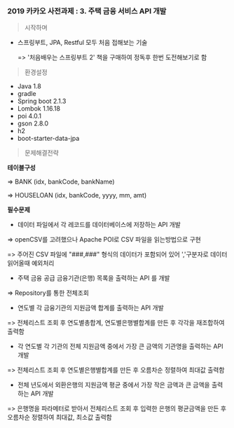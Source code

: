 ### 2019 카카오 사전과제 : 3. 주택 금융 서비스 API 개발

> 시작하며
* 스프링부트, JPA, Restful 모두 처음 접해보는 기술

  => '처음배우는 스프링부트 2' 책을 구매하여 정독후 한번 도전해보기로 함

> 환경설정
* Java 1.8
* gradle
* Spring boot 2.1.3
* Lombok 1.16.18
* poi 4.0.1
* gson 2.8.0
* h2
* boot-starter-data-jpa

> 문제해결전략


**테이블구성**

=> BANK (idx, bankCode, bankName)

=> HOUSELOAN (idx, bankCode, yyyy, mm, amt)

**필수문제**


* 데이터 파일에서 각 레코드를 데이터베이스에 저장하는 API 개발

=> openCSV를 고려했으나 Apache POI로 CSV 파일을 읽는방법으로 구현

=> 주어진 CSV 파일에 "###,###" 형식의 데이터가 포함되어 있어 ','구분자로 데이터 읽어올때 예외처리

* 주택 금융 공급 금융기관(은행) 목록을 출력하는 API 를 개발

=> Repository를 통한 전체조회 

* 연도별 각 금융기관의 지원금액 합계를 출력하는 API 개발

=> 전체리스트 조회 후 연도별총합계, 연도별은행별합계를 만든 후 각각을 재조합하여 출력함

* 각 연도별 각 기관의 전체 지원금액 중에서 가장 큰 금액의 기관명을 출력하는 API 개발

=> 전체리스트 조회 후 연도별은행별합계를 만든 후 오름차순 정렬하여 최대값 출력함

* 전체 년도에서 외환은행의 지원금액 평균 중에서 가장 작은 금액과 큰 금액을 출력하는 API 개발

=> 은행명을 파라메터로 받아서 전체리스트 조회 후 입력한 은행의 평균금액을 만든 후 오름차순 정렬하여 최대값, 최소값 출력함


